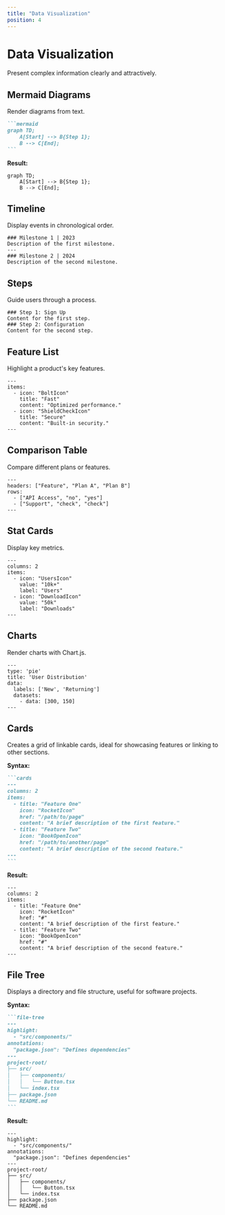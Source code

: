 ```yaml
---
title: "Data Visualization"
position: 4
---
```


# Data Visualization

Present complex information clearly and attractively.

## Mermaid Diagrams
Render diagrams from text.
````markdown
```mermaid
graph TD;
    A[Start] --> B{Step 1};
    B --> C[End];
```
````
**Result:**
```mermaid
graph TD;
    A[Start] --> B{Step 1};
    B --> C[End];
```

## Timeline
Display events in chronological order.
```timeline
### Milestone 1 | 2023
Description of the first milestone.
---
### Milestone 2 | 2024
Description of the second milestone.
```

## Steps
Guide users through a process.
```steps
### Step 1: Sign Up
Content for the first step.
### Step 2: Configuration
Content for the second step.
```

## Feature List
Highlight a product's key features.
```feature-list
---
items:
  - icon: "BoltIcon"
    title: "Fast"
    content: "Optimized performance."
  - icon: "ShieldCheckIcon"
    title: "Secure"
    content: "Built-in security."
---
```

## Comparison Table
Compare different plans or features.
```comparison-table
---
headers: ["Feature", "Plan A", "Plan B"]
rows:
  - ["API Access", "no", "yes"]
  - ["Support", "check", "check"]
---
```

## Stat Cards
Display key metrics.
```stat-cards
---
columns: 2
items:
  - icon: "UsersIcon"
    value: "10k+"
    label: "Users"
  - icon: "DownloadIcon"
    value: "50k"
    label: "Downloads"
---
```

## Charts
Render charts with Chart.js.
```charts
---
type: 'pie'
title: 'User Distribution'
data:
  labels: ['New', 'Returning']
  datasets:
    - data: [300, 150]
---
```

## Cards

Creates a grid of linkable cards, ideal for showcasing features or linking to other sections.

**Syntax:**
````markdown
```cards
---
columns: 2
items:
  - title: "Feature One"
    icon: "RocketIcon"
    href: "/path/to/page"
    content: "A brief description of the first feature."
  - title: "Feature Two"
    icon: "BookOpenIcon"
    href: "/path/to/another/page"
    content: "A brief description of the second feature."
---
```
````
**Result:**
```cards
---
columns: 2
items:
  - title: "Feature One"
    icon: "RocketIcon"
    href: "#"
    content: "A brief description of the first feature."
  - title: "Feature Two"
    icon: "BookOpenIcon"
    href: "#"
    content: "A brief description of the second feature."
---
```

## File Tree

Displays a directory and file structure, useful for software projects.

**Syntax:**
````markdown
```file-tree
---
highlight:
  - "src/components/"
annotations:
  "package.json": "Defines dependencies"
---
project-root/
├── src/
│   ├── components/
│   │   └── Button.tsx
│   └── index.tsx
├── package.json
└── README.md
```
````
**Result:**
```file-tree
---
highlight:
  - "src/components/"
annotations:
  "package.json": "Defines dependencies"
---
project-root/
├── src/
│   ├── components/
│   │   └── Button.tsx
│   └── index.tsx
├── package.json
└── README.md
```
